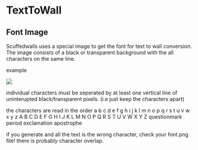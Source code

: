 # TextToWall

## Font Image
Scuffedwalls uses a special image to get the font for text to wall conversion. The image consists of a black or transparent background with the all characters on the same line.

example

![](https://github.com/thelightdesigner/ScuffedWalls/blob/main/Examples/fonts/litefont.png)

individual characters must be seperated by at least one vertical line of uninterupted black/transparent pixels.  (i.e just keep the characters apart)

the characters are read in the order 
a b c d e f g h i j k l m n o p q r s t u v w x y z
A B C D E F G H I J K L M N O P Q R S T U V W X Y Z
questionmark period exclamation apostrophe

if you generate and all the text is the wrong character, check your font.png file! there is probably character overlap.
